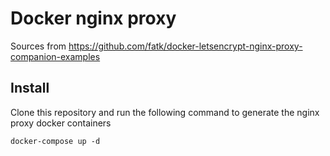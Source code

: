Docker nginx proxy
==================

Sources from https://github.com/fatk/docker-letsencrypt-nginx-proxy-companion-examples

Install
-------

Clone this repository and run the following command to generate the nginx proxy docker containers

```
docker-compose up -d
```
